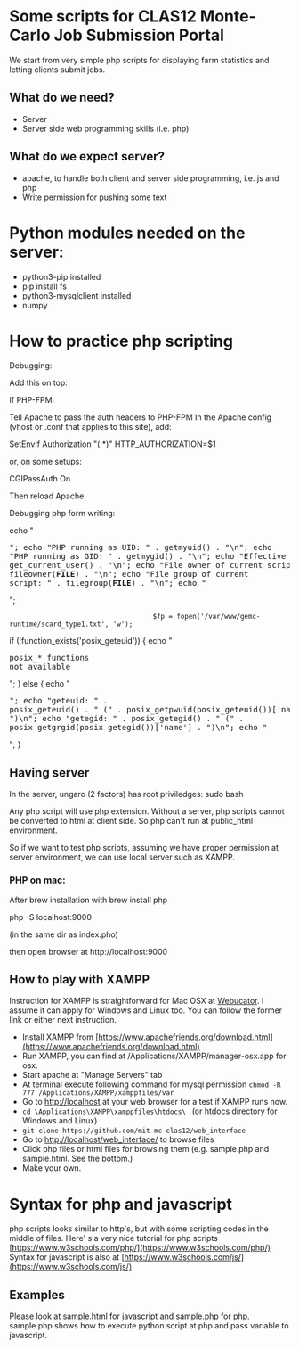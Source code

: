 # Some scripts for CLAS12 Monte-Carlo Job Submission Portal

We start from very simple php scripts for displaying farm statistics and letting clients submit jobs.

## What do we need?
- Server
- Server side web programming skills (i.e. php)

## What do we expect server?

- apache, to handle both client and server side programming, i.e. js and php
- Write permission for pushing some text

# Python modules needed on the server:

- python3-pip installed
- pip install fs
- python3-mysqlclient installed
- numpy

# How to practice php scripting


Debugging:

Add this on top:

<?php
error_reporting(E_ALL);
ini_set('display_errors', 1);
?>


If PHP-FPM:

Tell Apache to pass the auth headers to PHP-FPM
In the Apache config (vhost or .conf that applies to this site), add:

SetEnvIf Authorization "(.*)" HTTP_AUTHORIZATION=$1

or, on some setups:

CGIPassAuth On

Then reload Apache.

Debugging php form writing:

echo "<pre>";
echo "PHP running as UID: " . getmyuid() . "\n";
echo "PHP running as GID: " . getmygid() . "\n";
echo "Effective user: " . get_current_user() . "\n";
echo "File owner of current script: " . fileowner(__FILE__) . "\n";
echo "File group of current script: " . filegroup(__FILE__) . "\n";
echo "</pre>";

                                        $fp = fopen('/var/www/gemc-runtime/scard_type1.txt', 'w');



if (!function_exists('posix_geteuid')) {
    echo "<pre>posix_* functions not available</pre>";
} else {
    echo "<pre>";
    echo "geteuid: " . posix_geteuid() . " (" . posix_getpwuid(posix_geteuid())['name'] . ")\n";
    echo "getegid: " . posix_getegid() . " (" . posix_getgrgid(posix_getegid())['name'] . ")\n";
    echo "</pre>";
}



## Having server


In the server, ungaro (2 factors) has root priviledges:  sudo bash


Any php script will use php extension.
Without a server, php scripts cannot be converted to html at client side.
So php can't run at public_html environment.

So if we want to test php scripts, assuming we have proper permission at server environment, we can use local server such as XAMPP.

### PHP on mac:

After brew installation with brew install php

 php -S localhost:9000
 
 (in the same dir as index.pho)
 
 then open browser at http://localhost:9000

## How to play with XAMPP

Instruction for XAMPP is straightforward for Mac OSX at [Webucator](https://www.webucator.com/how-to/how-install-start-test-xampp-on-mac-osx.cfm). I assume it can apply for Windows and Linux too. You can follow the former link or either next instruction.

* Install XAMPP from [https://www.apachefriends.org/download.html](https://www.apachefriends.org/download.html)
* Run XAMPP, you can find at /Applications/XAMPP/manager-osx.app for osx. 
* Start apache at "Manage Servers" tab
* At terminal execute following command for mysql permission
```chmod -R 777 /Applications/XAMPP/xamppfiles/var ```
* Go to [http://localhost](http://localhost) at your web browser for a test if XAMPP runs now.
* ```cd \Applications\XAMPP\xamppfiles\htdocs\ ``` (or htdocs directory for Windows and Linux)
* ```git clone https://github.com/mit-mc-clas12/web_interface```
* Go to [http://localhost/web_interface/](http://localhost/web_interface/) to browse files
* Click php files or html files for browsing them (e.g. sample.php and sample.html. See the bottom.)
* Make your own.

# Syntax for php and javascript

php scripts looks similar to http's, but with some scripting codes in the middle of files.
Here' s a very nice tutorial for php scripts [https://www.w3schools.com/php/](https://www.w3schools.com/php/)
Syntax for javascript is also at [https://www.w3schools.com/js/](https://www.w3schools.com/js/)

## Examples

Please look at sample.html for javascript and sample.php for php.
sample.php shows how to execute python script at php and pass variable to javascript.
